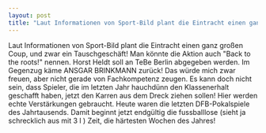 ```yaml
---
layout: post
title: "Laut Informationen von Sport-Bild plant die Eintracht einen ganz großen Coup, und zwar ein Tauschgeschäft!"
---
```


Laut Informationen von Sport-Bild plant die Eintracht einen ganz großen Coup, und zwar ein Tauschgeschäft! Man könnte die Aktion auch "Back to the roots!" nennen. Horst Heldt soll an TeBe Berlin abgegeben werden. Im Gegenzug käme ANSGAR BRINKMANN zurück! Das würde mich zwar freuen, aber nicht gerade von Fachkompetenz zeugen. Es kann doch nicht sein, dass Spieler, die im letzten Jahr hauchdünn den Klassenerhalt geschafft haben, jetzt den Karren aus dem Dreck ziehen sollen! Hier werden echte Verstärkungen gebraucht. Heute waren die letzten DFB-Pokalspiele des Jahrtausends. Damit beginnt jetzt endgültig die fussballlose (sieht ja schrecklich aus mit 3 l ) Zeit, die härtesten Wochen des Jahres!
